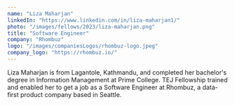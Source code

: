 ```yaml
---
name: "Liza Maharjan"
linkedIn: "https://www.linkedin.com/in/liza-maharjan1/"
photo: "/images/fellows/2023/liza-maharjan.png"
title: "Software Engineer"
company: "Rhombuz"
logo: "/images/companiesLogos/rhombuz-logo.jpeg"
company_logo: "https://rhombuz.io/"
---
```


Liza Maharjan is from Lagantole, Kathmandu, and completed her bachelor's degree in Information Management at Prime College. TEJ Fellowship trained and enabled her to get a job as a Software Engineer at Rhombuz, a data-first product company based in Seattle.
